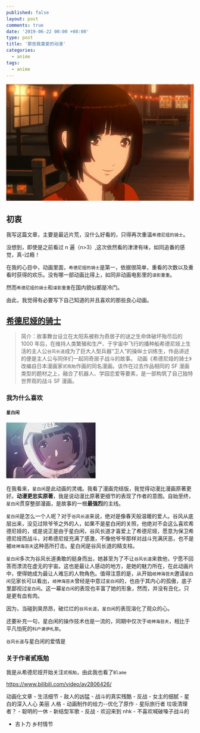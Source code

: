 ```yaml
---
published: false
layout: post
comments: true
date: '2019-06-22 00:00 +08:00'
type: post
title: '那些我喜爱的动漫'
categories:
  - anime
tags:
  - anime
---
```


![](/assets/xinbaixian.jpeg)

## 初衷

我写这篇文章，主要是最近片荒，没什么好看的，只得再次重温`希德尼娅的骑士`。

没想到，即使是之前看过 n 遍（n>3）,这次依然看的津津有味，如同追番的感觉，真-过瘾！

在我的心目中，动画里面，`希德尼娅的骑士`是第一，依据很简单，重看的次数以及重看时获得的欢乐。没有哪一部动画比得上，如同非动画电影里的`谍影重重`。

然而`希德尼娅的骑士`和`谍影重重`在国内貌似都是冷门。

由此，我觉得有必要写下自己知道的并且喜欢的那些良心动画。

## [希德尼娅的骑士](https://www.bilibili.com/bangumi/media/md1576/)

> 简介：故事舞台设立在太阳系被称为奇居子的谜之生命体破坏殆尽后的 1000 年后，在维持人类繁殖和生产、于宇宙中飞行的播种船希德尼娅上生活的主人公`谷风长道`成为了巨大人型兵器“卫人”的操纵士训练生，作品讲述的便是主人公与同伴们一起同奇居子战斗的故事。 动画《希德尼娅的骑士》改编自日本漫画家`贰瓶勉`作画的同名漫画。该作在过去作品相同的 SF 漫画类型的题材之上，融合了机器人、学园恋爱等要素，是一部构筑了自己独特世界观的战斗 SF 漫画。

### 我为什么喜欢

#### `星白闲`

![](/assets/xingbaixian-1.jpg)

在我看来，`星白闲`是此动画的灵魂。我看了漫画完结版，我觉得动漫比漫画原著更好。**动漫更忠实原著**，我是说动漫比原著更细节的表现了作者的意图。自始至终，`星白闲`贯穿整部漫画，是故事的一根**最强烈**的主线。

`星白闲`是怎么一个人呢？对于`谷风长道`来说，绝对是像春天般温暖的爱人。谷风从底层出来，没见过除爷爷之外的人，如果不是星白闲的关照，他绝对不会这么喜欢希德尼娅的，或是说正是由于星白闲，谷风长道才喜爱上了希德尼娅，愿意为保卫希德尼娅而战斗，对希德尼娅充满了感激，不像他爷爷那样对战斗充满厌恶，也不是被`岐神海苔夫`这种恶所打击。星白闲是谷风长道的精支柱。

`星白闲`多次为谷风长道勇敢的挺身而出，她甚至为了不让`谷风长道`来救他，宁愿不回答而漂流在虚无的宇宙。这也是最让人感动的地方，是她的魅力所在，在此动画片中，使得她成为最让人难忘的人物角色。值得注意的是，从开始`岐神海苔夫`邀请`星白闲`见家长可以看出，`岐神海苔夫`曾经是中意过`星白闲`的，也由于其内心的孤傲，底子里鄙视过`星白闲`。这一幕`星白闲`的表现也丰富了她的形象，然而，并没有丑化，只是更有血有肉。

因为，当碰到臭昂昂，破烂烂的`谷风长道`，`星白闲`的表现溶化了观众的心。

还要补充一句，星白闲的操作技术也是一流的，同期中仅次于`岐神海苔夫`，相比于平凡怕死的`科户濑伊札那`。

`谷风长道`与星白闲的爱情是

### 关于作者贰瓶勉

我是从希德尼娅开始关注`贰瓶勉`，由此我也看了`Blame`

https://www.bilibili.com/video/av2806426/

动画化文章 - 生活细节 - 敌人的凶猛 - 战斗的真实残酷 - 反战 - 女主的细腻 - 星白的深入人心 美丽 人格 - 动画制作的给力--优化了原作 - 星际旅行者 垃圾清理者？ - 聪明的一休 - 新结型军歌 - 反战 - 欢迎来到 nhk - 不喜欢喊破嗓子战斗的

- 吉卜力 乡村情节

